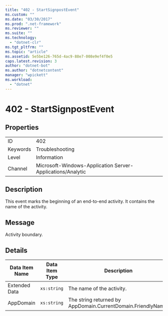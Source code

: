 ```yaml
---
title: "402 - StartSignpostEvent"
ms.custom: ""
ms.date: "03/30/2017"
ms.prod: ".net-framework"
ms.reviewer: ""
ms.suite: ""
ms.technology: 
  - "dotnet-clr"
ms.tgt_pltfrm: ""
ms.topic: "article"
ms.assetid: 5e5be126-765d-4ac9-88e7-008e9ef4f0e5
caps.latest.revision: 3
author: "dotnet-bot"
ms.author: "dotnetcontent"
manager: "wpickett"
ms.workload: 
  - "dotnet"
---
```

# 402 - StartSignpostEvent
## Properties  

|||  
|-|-|  
|ID|402|  
|Keywords|Troubleshooting|  
|Level|Information|  
|Channel|Microsoft-Windows-Application Server-Applications/Analytic|  

## Description  
 This event marks the beginning of an end-to-end activity. It contains the name of the activity.  

## Message  
 Activity boundary.  

## Details  


| Data Item Name | Data Item Type |                         Description                          |
|----------------|----------------|--------------------------------------------------------------|
| Extended Data  |  `xs:string`   |                  The name of the activity.                   |
|   AppDomain    |  `xs:string`   | The string returned by AppDomain.CurrentDomain.FriendlyName. |

